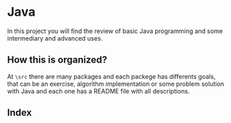 # Java

In this project you will find the review of basic Java programming and some intermediary and advanced uses.

## How this is organized?

At `\src` there are many packages and each packege has differents goals, that can be an exercise, algorithm implementation or some problem solution with Java and each one has a README file with all descriptions.

## Index
